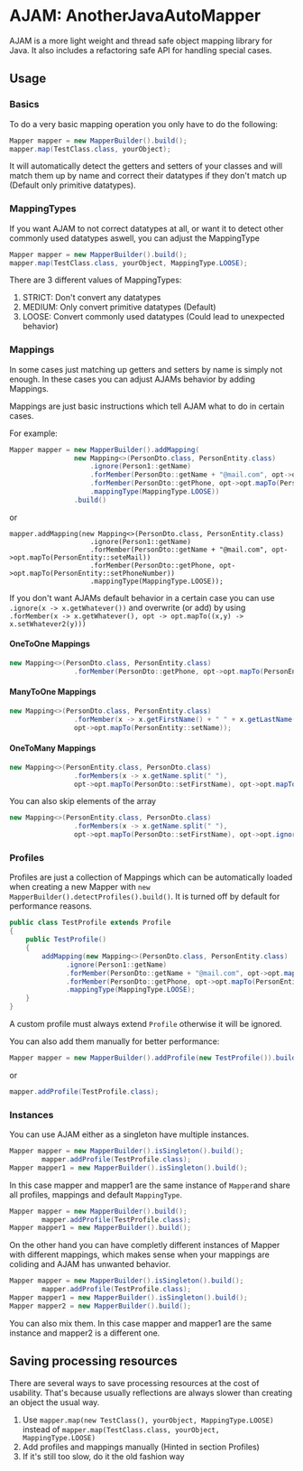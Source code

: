 # AJAM: AnotherJavaAutoMapper

AJAM is a more light weight and thread safe object mapping library for Java. It also includes a refactoring safe API for handling special cases.

## Usage
### Basics
To do a very basic mapping operation you only have to do the following:
```java
Mapper mapper = new MapperBuilder().build();
mapper.map(TestClass.class, yourObject);
```
It will automatically detect the getters and setters of your classes and will match them up by name and correct their datatypes if they don't match up (Default only primitive datatypes).


### MappingTypes
If you want AJAM to not correct datatypes at all, or want it to detect other commonly used datatypes aswell, you can adjust the MappingType
```java
Mapper mapper = new MapperBuilder().build();
mapper.map(TestClass.class, yourObject, MappingType.LOOSE);
```
There are 3 different values of MappingTypes:
1. STRICT: Don't convert any datatypes
2. MEDIUM: Only convert primitive datatypes (Default)
3. LOOSE: Convert commonly used datatypes (Could lead to unexpected behavior)

### Mappings
In some cases just matching up getters and setters by name is simply not enough. In these cases you can adjust AJAMs behavior by adding Mappings.

Mappings are just basic instructions which tell AJAM what to do in certain cases.

For example:
```Java
Mapper mapper = new MapperBuilder().addMapping(
                new Mapping<>(PersonDto.class, PersonEntity.class)
                    .ignore(Person1::getName)
                    .forMember(PersonDto::getName + "@mail.com", opt->opt.mapTo(PersonEntity::seteMail))
                    .forMember(PersonDto::getPhone, opt->opt.mapTo(PersonEntity::setPhoneNumber))
                    .mappingType(MappingType.LOOSE))
                .build()
```
or
```
mapper.addMapping(new Mapping<>(PersonDto.class, PersonEntity.class)
                    .ignore(Person1::getName)
                    .forMember(PersonDto::getName + "@mail.com", opt->opt.mapTo(PersonEntity::seteMail))
                    .forMember(PersonDto::getPhone, opt->opt.mapTo(PersonEntity::setPhoneNumber))
                    .mappingType(MappingType.LOOSE));
```
If you don't want AJAMs default behavior in a certain case you can use `.ignore(x -> x.getWhatever())` and overwrite (or add) by using `.forMember(x -> x.getWhatever(), opt -> opt.mapTo((x,y) -> x.setWhatever2(y)))`

#### OneToOne Mappings
```java
new Mapping<>(PersonDto.class, PersonEntity.class)
                .forMember(PersonDto::getPhone, opt->opt.mapTo(PersonEntity::setPhoneNumber));
```

#### ManyToOne Mappings
```java
new Mapping<>(PersonDto.class, PersonEntity.class)
                .forMember(x -> x.getFirstName() + " " + x.getLastName(),
                opt->opt.mapTo(PersonEntity::setName));
```

#### OneToMany Mappings
```java
new Mapping<>(PersonEntity.class, PersonDto.class)
                .forMembers(x -> x.getName.split(" "),
                opt->opt.mapTo(PersonDto::setFirstName), opt->opt.mapTo(PersonDto::setLastName));
```
You can also skip elements of the array
```java
new Mapping<>(PersonEntity.class, PersonDto.class)
                .forMembers(x -> x.getName.split(" "),
                opt->opt.mapTo(PersonDto::setFirstName), opt->opt.ignore());
```

### Profiles
Profiles are just a collection of Mappings which can be automatically loaded when creating a new Mapper with `new MapperBuilder().detectProfiles().build()`. It is turned off by default for performance reasons.

```java
public class TestProfile extends Profile
{
    public TestProfile()
    {
        addMapping(new Mapping<>(PersonDto.class, PersonEntity.class)
              .ignore(Person1::getName)
              .forMember(PersonDto::getName + "@mail.com", opt->opt.mapTo(PersonEntity::seteMail))
              .forMember(PersonDto::getPhone, opt->opt.mapTo(PersonEntity::setPhoneNumber))
              .mappingType(MappingType.LOOSE);
    }
}
```
A custom profile must always extend `Profile` otherwise it will be ignored.

You can also add them manually for better performance:
```java
Mapper mapper = new MapperBuilder().addProfile(new TestProfile()).build();
```
or
```java
mapper.addProfile(TestProfile.class);
```

### Instances
You can use AJAM either as a singleton have multiple instances.
```java
Mapper mapper = new MapperBuilder().isSingleton().build();
        mapper.addProfile(TestProfile.class);
Mapper mapper1 = new MapperBuilder().isSingleton().build();
```
In this case mapper and mapper1 are the same instance of `Mapper`and share all profiles, mappings and default `MappingType`.

```java
Mapper mapper = new MapperBuilder().build();
        mapper.addProfile(TestProfile.class);
Mapper mapper1 = new MapperBuilder().build();
```
On the other hand you can have completly different instances of Mapper with different mappings, which makes sense when your mappings are coliding and AJAM has unwanted behavior.

```java
Mapper mapper = new MapperBuilder().isSingleton().build();
        mapper.addProfile(TestProfile.class);
Mapper mapper1 = new MapperBuilder().isSingleton().build();
Mapper mapper2 = new MapperBuilder().build();
```
You can also mix them. In this case mapper and mapper1 are the same instance and mapper2 is a different one.

## Saving processing resources
There are several ways to save processing resources at the cost of usability. That's because usually reflections are always slower than creating an object the usual way.

1. Use `mapper.map(new TestClass(), yourObject, MappingType.LOOSE)` instead of `mapper.map(TestClass.class, yourObject, MappingType.LOOSE)`
2. Add profiles and mappings manually (Hinted in section Profiles)
3. If it's still too slow, do it the old fashion way

